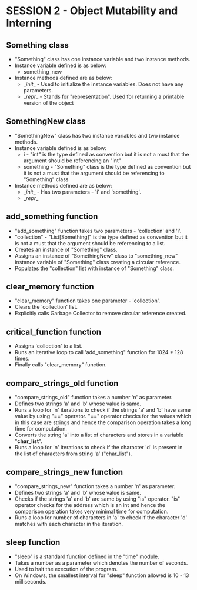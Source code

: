 # SESSION 2 - Object Mutability and Interning

## Something class

- "Something" class has one instance variable and two instance methods.
- Instance variable defined is as below:
  - something_new
- Instance methods defined are as below:
  - \__init__ - Used to initialize the instance variables. Does not have any parameters.
  - \__repr__ - Stands for "representation". Used for returning a printable version of the object

## SomethingNew class

- "SomethingNew" class has two instance variables and two instance methods.
- Instance variable defined is as below:
  - i - "int" is the type defined as convention but it is not a must that the argument should be referencing an "int"
  - something - "Something" class is the type defined as convention but it is not a must that the argument should be referencing to "Something" class
- Instance methods defined are as below:
  - \__init__ - Has two parameters - 'i' and 'something'.
  - \__repr__

## add_something function

- "add_something" function takes two parameters - 'collection' and 'i'.
- "collection" - "List[Something]" is the type defined as convention but it is not a must that the argument should be referencing to a list.
- Creates an instance of "Something" class.
- Assigns an instance of "SomethingNew" class to "something_new" instance variable of "Something" class creating a circular reference.
- Populates the "collection" list with instance of "Something" class.

## clear_memory function

- "clear_memory" function takes one parameter - 'collection'.
- Clears the 'collection' list.
- Explicitly calls Garbage Collector to remove circular reference created.

## critical_function function

- Assigns 'collection' to a list.
- Runs an iterative loop to call 'add_something" function for 1024 * 128 times.
- Finally calls "clear_memory" function.

## compare_strings_old function

- "compare_strings_old" function takes a number 'n' as parameter. 
- Defines two strings 'a' and 'b' whose value is same.
- Runs a loop for 'n' iterations to check if the strings 'a' and 'b' have same value by using "==" operator. "==" operator checks for the values which in this case are strings and hence the comparison operation takes a long time for computation.
- Converts the string 'a' into a list of characters and stores in a variable "**char_list**".
- Runs a loop for 'n' iterations to check if the character 'd' is present in the list of characters from string 'a' ("char_list").

## compare_strings_new function

- "compare_strings_new" function takes a number 'n' as parameter.
- Defines two strings 'a' and 'b' whose value is same.
- Checks if the strings 'a' and 'b' are same by using "is" operator. "is" operator checks for the address which is an int and hence the comparison operation takes very minimal time for computation.
- Runs a loop for number of characters in 'a' to check if the character 'd' matches with each character in the iteration.

## sleep function

- "sleep" is a standard function defined in the "time" module.
- Takes a number as a parameter which denotes the number of seconds.
- Used to halt the execution of the program.
- On Windows, the smallest interval for "sleep" function allowed is 10 - 13 milliseconds.

